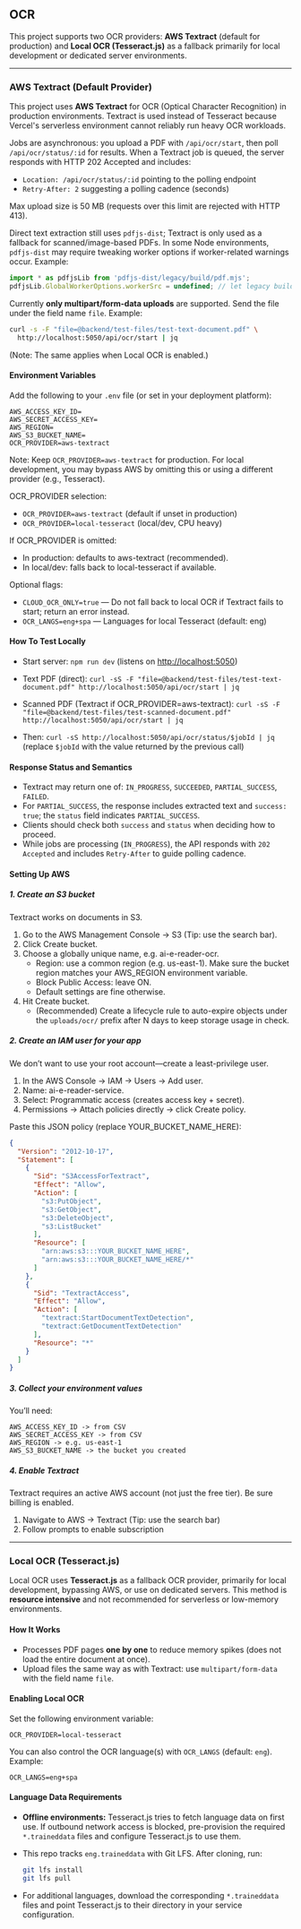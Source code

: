 ## OCR

This project supports two OCR providers: **AWS Textract** (default for production) and **Local OCR (Tesseract.js)** as a fallback primarily for local development or dedicated server environments.

---

### AWS Textract (Default Provider)

This project uses **AWS Textract** for OCR (Optical Character Recognition) in production environments.
Textract is used instead of Tesseract because Vercel's serverless environment cannot reliably run heavy OCR workloads. 

Jobs are asynchronous: you upload a PDF with `/api/ocr/start`, then poll `/api/ocr/status/:id` for results.
When a Textract job is queued, the server responds with HTTP 202 Accepted and includes:
- `Location: /api/ocr/status/:id` pointing to the polling endpoint
- `Retry-After: 2` suggesting a polling cadence (seconds)

Max upload size is 50 MB (requests over this limit are rejected with HTTP 413).

Direct text extraction still uses `pdfjs-dist`; Textract is only used as a fallback for scanned/image-based PDFs. 
In some Node environments, `pdfjs-dist` may require tweaking worker options if worker-related warnings occur. Example:

```js
import * as pdfjsLib from 'pdfjs-dist/legacy/build/pdf.mjs';
pdfjsLib.GlobalWorkerOptions.workerSrc = undefined; // let legacy build manage the worker in Node
```

Currently **only multipart/form-data uploads** are supported. Send the file under the field name `file`. Example:

```bash
curl -s -F "file=@backend/test-files/test-text-document.pdf" \
  http://localhost:5050/api/ocr/start | jq
```

(Note: The same applies when Local OCR is enabled.)

#### Environment Variables

Add the following to your `.env` file (or set in your deployment platform):

```env
AWS_ACCESS_KEY_ID=
AWS_SECRET_ACCESS_KEY=
AWS_REGION=
AWS_S3_BUCKET_NAME=
OCR_PROVIDER=aws-textract
```

Note: Keep `OCR_PROVIDER=aws-textract` for production. For local development, you may bypass AWS by omitting this or using a different provider (e.g., Tesseract).

OCR_PROVIDER selection:
- `OCR_PROVIDER=aws-textract` (default if unset in production)
- `OCR_PROVIDER=local-tesseract` (local/dev, CPU heavy)

If OCR_PROVIDER is omitted:
- In production: defaults to aws-textract (recommended).
- In local/dev: falls back to local-tesseract if available.

Optional flags:
- `CLOUD_OCR_ONLY=true` — Do not fall back to local OCR if Textract fails to start; return an error instead.
- `OCR_LANGS=eng+spa`   — Languages for local Tesseract (default: eng)

#### How To Test Locally

- Start server: `npm run dev` (listens on <http://localhost:5050>)

- Text PDF (direct): `curl -sS -F "file=@backend/test-files/test-text-document.pdf" http://localhost:5050/api/ocr/start | jq`

- Scanned PDF (Textract if OCR_PROVIDER=aws-textract): `curl -sS -F "file=@backend/test-files/test-scanned-document.pdf" http://localhost:5050/api/ocr/start | jq`
- Then: `curl -sS http://localhost:5050/api/ocr/status/$jobId | jq` (replace `$jobId` with the value returned by the previous call)

#### Response Status and Semantics

- Textract may return one of: `IN_PROGRESS`, `SUCCEEDED`, `PARTIAL_SUCCESS`, `FAILED`.
- For `PARTIAL_SUCCESS`, the response includes extracted text and `success: true`; the `status` field indicates `PARTIAL_SUCCESS`.
- Clients should check both `success` and `status` when deciding how to proceed.
- While jobs are processing (`IN_PROGRESS`), the API responds with `202 Accepted` and includes `Retry-After` to guide polling cadence.

#### Setting Up AWS

##### 1. Create an S3 bucket

Textract works on documents in S3.

1.  Go to the AWS Management Console -> S3 (Tip: use the search bar).
2.  Click Create bucket.
3.  Choose a globally unique name, e.g. ai-e-reader-ocr.
    - Region: use a common region (e.g. us-east-1). Make sure the bucket region matches your AWS_REGION environment variable.
    - Block Public Access: leave ON.
    - Default settings are fine otherwise.
4.  Hit Create bucket.
    - (Recommended) Create a lifecycle rule to auto-expire objects under the `uploads/ocr/` prefix after N days to keep storage usage in check.


##### 2. Create an IAM user for your app

We don’t want to use your root account—create a least-privilege user.

1.  In the AWS Console -> IAM -> Users -> Add user.
2.  Name: ai-e-reader-service.
3.  Select: Programmatic access (creates access key + secret).
4.  Permissions -> Attach policies directly -> click Create policy.

Paste this JSON policy (replace YOUR_BUCKET_NAME_HERE):

```json
{
  "Version": "2012-10-17",
  "Statement": [
    {
      "Sid": "S3AccessForTextract",
      "Effect": "Allow",
      "Action": [
        "s3:PutObject",
        "s3:GetObject",
        "s3:DeleteObject",
        "s3:ListBucket"
      ],
      "Resource": [
        "arn:aws:s3:::YOUR_BUCKET_NAME_HERE",
        "arn:aws:s3:::YOUR_BUCKET_NAME_HERE/*"
      ]
    },
    {
      "Sid": "TextractAccess",
      "Effect": "Allow",
      "Action": [
        "textract:StartDocumentTextDetection",
        "textract:GetDocumentTextDetection"
      ],
      "Resource": "*"
    }
  ]
}
```

##### 3. Collect your environment values

You’ll need:

```env
AWS_ACCESS_KEY_ID -> from CSV
AWS_SECRET_ACCESS_KEY -> from CSV
AWS_REGION -> e.g. us-east-1
AWS_S3_BUCKET_NAME -> the bucket you created
```

##### 4. Enable Textract

Textract requires an active AWS account (not just the free tier). Be sure billing is enabled.

1.  Navigate to AWS -> Textract (Tip: use the search bar)
2.  Follow prompts to enable subscription

---

### Local OCR (Tesseract.js)

Local OCR uses **Tesseract.js** as a fallback OCR provider, primarily for local development, bypassing AWS, or use on dedicated servers. This method is **resource intensive** and not recommended for serverless or low-memory environments.

#### How It Works

- Processes PDF pages **one by one** to reduce memory spikes (does not load the entire document at once).
- Upload files the same way as with Textract: use `multipart/form-data` with the field name `file`.

#### Enabling Local OCR

Set the following environment variable:

```env
OCR_PROVIDER=local-tesseract
```

You can also control the OCR language(s) with `OCR_LANGS` (default: `eng`). Example:

```env
OCR_LANGS=eng+spa
```

#### Language Data Requirements

- **Offline environments:** Tesseract.js tries to fetch language data on first use. If outbound network access is blocked, pre-provision the required `*.traineddata` files and configure Tesseract.js to use them.
- This repo tracks `eng.traineddata` with Git LFS. After cloning, run:

  ```bash
  git lfs install
  git lfs pull
  ```

- For additional languages, download the corresponding `*.traineddata` files and point Tesseract.js to their directory in your service configuration.


